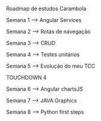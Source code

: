 Roadmap de estudos Carambola

Semana 1 --> Angular Services 

Semana 2 --> Rotas de navegação

Semana 3 --> CRUD

Semana 4 --> Testes unitários

Semana 5 --> Evolução do meu TCC

TOUCHDOWN 4

Semana 6 --> Angular chartsJS

Semana 7 --> JAVA Graphics

Semana 8 --> Python first steps
